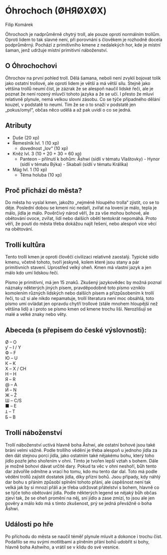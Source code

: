 ﻿# Óhrochoch (ØHЯØХØХ)

Filip Komárek

Óhrochoch je nadprůměrně chytrý troll, ale pouze oproti normálním trollům.
Oproti lidem to tak slavné není, při porovnání s člověkem je rozhodně docela podprůměrný.
Pochází z primitivního kmene z nedalekých hor, kde je místní šaman, jenž udržuje místní primitivní náboženství. 

## O Óhrochochovi

Óhrochov na první pohled troll. Dělá šamana, neboli není zvyklí bojovat tolik jako ostatní trollové, ale oproti lidem je větší a má větší sílu.
Stejně jako většina trollů neumí číst, je zázrak že se alespoň naučil lidské řeči, ale je poznat že není rozený mluvčí tohoto jazyka a že se učí.
I přesto že mluví relativně plynule, nemá velkou slovní zásobu. 
Co se týče případného dělání kouzel, v podstatě to neumí. Tím že se o to snaží v podstatě jen „pokus/omyl“, občas něco udělá a až pak uvidí o co se jedná.

## Atributy

- Duše (20 xp)
- Řemeslník lvl. 1 (10 xp)
	- dovednost „lov“ (10 xp)
- Kněz lvl. 3 (10 + 20 + 30 = 60 xp)
	- Panteon – přilnutí k bohům:	Åshwi (sídlí v tématu Vlaštovky)
					- Hynor (sídlí v tématu Býka)
					- Skabali (sídlí v tématu Králíka)
- Mág lvl. 1 (10 xp)
	- Téma holuba (10 xp)

## Proč přichází do města?

Do města ho vyslal kmen, jakožto „nejméně hloupého trolla“ zjistit, co se to děje.
Poslední dobou se kmeni nic nedaří, zvířat na lovení je málo, tepla je málo, jídla je málo.
Pověrčivý národ věří, že za vše mohou bohové, ale obětování ovoce, zvířat, lidí nebo dalších obětí tentokrát nepomáhá.
Proto věří, že poutí do města třeba dokážou najít řešení, nebo alespoň více věcí na obětování.

## Trollí kultůra

Tento trollí kmen je oproti člověčí civilizaci relativně zaostalý.
Typické sídlo kmenu, včetně tohoto, tvoří jeskyně, kolem které jsou stany a pár primitivních stavení. Uprostřed velký oheň.
Kmen má vlastní jazyk a jen málo kdo umí lidskou řečí.

Písmo je primitivní, má jen 15 znaků.
Zkušený jazykovědec by možná poznal náznaky některých jiných písem, pravděpodobně toto písmo vzniklo komolením různých
lidských nebo dalších písem a přizpůsobením k trollí řeči, to už si ale nikdo nepamatuje, trollí literatura není moc obsáhlá,
toto písmo umí ovládat jen opravdu chytří trollové (stále mnohem hloupější než většina lidí) a i proto se písmo kmen od kmene trochu liší.
Nerozlišují se malé a velké znaky nebo věty.

## Abeceda (s přepisem do české výslovnosti):

Ø – O  
ƴ – I / Y  
Ф – F  
Ю – U  
К – K  
Х – X / CH  
H – H  
Я – R  
@ – A  
И – N  
Ж – Ž  
Ш – C/S  
■ – E  
Ʇ – T  
Б – B  

## Trollí náboženství

Trollí náboženství uctívá hlavně boha Åshwi, ale ostatní bohové jsou také bráni velmi vážně.
Podle trollího vědění je třeba alespoň u jednoho jídla za den dát stejnou porci jídla, jako ostatním také nějakému bohu,
který toho jídlo pozře jeho shořením v ohni. Tímto je tvořen lepší vztah s bohem. Dále je možné bohovi dávat určité dary.
Pokud ta věc v ohni neshoří, bůh tento dar zdvořile odmítne a vrací ho tomu, kdo mu tento dar dal.
Toto má podle vědění trollů zajistit dostatek jídla, díky přízni bohů.
Jsou případy, kdy náhlý dar bohu s přáním způsobí splnění tohoto přání,
ale úspěšnost není tak velká jak by si mnozí přáli a je třeba udržovat přátelství s bohem, hlavně co se týče toho obětování jídla.
Podle některých legend se nějaký bůh občas zjeví tak, že se oheň promění na něj, sní jídlo a zase zmizí,
to jsou ale jen pověry a málo kdo má s tímto zkušenost, prý se jedná převážně o boha Åshwi.

## Události po hře

Po příchodu do města se naučil téměř plynule mluvit a dokonce i trochu číst.
Podařilo se mu svými motlitbami a plněním přání bohů udobřit si bohy, hlavně boha Ashwiho, a vrátil se v klidu do své vesnice.
